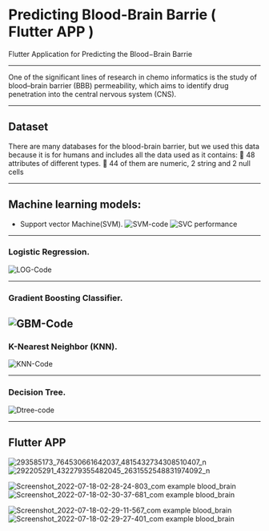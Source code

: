 # Predicting Blood-Brain Barrie ( Flutter APP )
Flutter Application for Predicting the Blood−Brain Barrie

---
One of the significant lines of research in chemo informatics is the 
study of blood–brain barrier (BBB) permeability, which aims to 
identify drug penetration into the central nervous system (CNS).


---
## Dataset
There are many databases for the blood-brain barrier, but we 
used this data because it is for humans and includes all the data 
used as it contains:
 48 attributes of different types.
 44 of them are numeric, 2 string and 2 null cells

---
## Machine learning models:

- Support vector Machine(SVM).
![SVM-code](https://user-images.githubusercontent.com/73137133/236217480-ef74ed10-7afa-46ba-91c0-0c4a34a0bb8c.png) ![SVC performance](https://user-images.githubusercontent.com/73137133/236217677-42454aca-1a47-47d7-82ab-e4de789626bc.png)

---

### Logistic Regression. 

![LOG-Code](https://user-images.githubusercontent.com/73137133/236217939-d87bd020-5f5b-4b3b-9687-384d3c0602c9.png)

---
 
### Gradient Boosting Classifier.
![GBM-Code](https://user-images.githubusercontent.com/73137133/236218321-cce9f89d-da0c-41a3-9f34-120a24d94805.png)
---

### K-Nearest Neighbor (KNN).
![KNN-Code](https://user-images.githubusercontent.com/73137133/236218719-494f2b1c-5268-4fed-8977-005c6b5a04bc.png) 

---

### Decision Tree.
![Dtree-code](https://user-images.githubusercontent.com/73137133/236219026-d7f90d0e-a257-4a18-9a20-d17ec69e2c1e.png)
 
---

## Flutter APP


![293585173_764530661642037_4815432734308510407_n](https://user-images.githubusercontent.com/73137133/236219616-74cf8b1e-6ceb-4c03-98f8-7c07209aba6e.jpg) ![292205291_432279355482045_2631552548831974092_n](https://user-images.githubusercontent.com/73137133/236219684-2ea43bf9-8263-4413-94aa-24e94e8c96ff.jpg)


![Screenshot_2022-07-18-02-28-24-803_com example blood_brain](https://user-images.githubusercontent.com/73137133/236219751-e6c7d4b9-4e6d-4b6f-ab9c-097e8ebd5019.jpg) ![Screenshot_2022-07-18-02-30-37-681_com example blood_brain](https://user-images.githubusercontent.com/73137133/236219870-454fbf56-00cd-4bc9-8453-17a3d6dfe376.jpg)



![Screenshot_2022-07-18-02-29-11-567_com example blood_brain](https://user-images.githubusercontent.com/73137133/236219986-e2ce6cdb-04e7-4638-8f3b-95e2e49f5e93.jpg) ![Screenshot_2022-07-18-02-29-27-401_com example blood_brain](https://user-images.githubusercontent.com/73137133/236220048-ca182a92-5541-4d95-a29a-3ebb060f0ec1.jpg)



